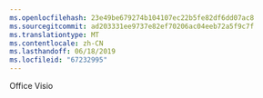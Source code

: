 ```yaml
---
ms.openlocfilehash: 23e49be679274b104107ec22b5fe82df6dd07ac8
ms.sourcegitcommit: ad203331ee9737e82ef70206ac04eeb72a5f9c7f
ms.translationtype: MT
ms.contentlocale: zh-CN
ms.lasthandoff: 06/18/2019
ms.locfileid: "67232995"
---
```

Office Visio